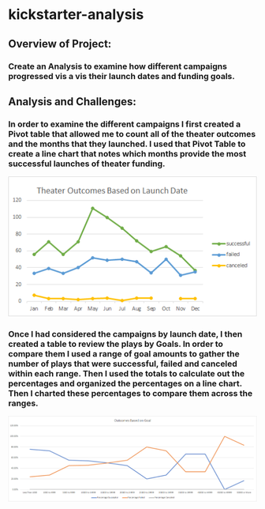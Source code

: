 # kickstarter-analysis

## Overview of Project: 

### Create an Analysis to examine how different campaigns progressed vis a vis their launch dates and funding goals.

## Analysis and Challenges:

### In order to examine the different campaigns I first created a Pivot table that allowed me to count all of the theater outcomes and the months that they launched. I used that Pivot Table to create a line chart that notes which months provide the most successful launches of theater funding. 
![Theater_Outcomes_vs_Launch.png](./Theater_Outcomes_vs_Launch.png)

### Once I had considered the campaigns by launch date, I then created a table to review the plays by Goals. In order to compare them I used a range of goal amounts to gather the number of plays that were successful, failed and canceled within each range. Then I used the totals to calculate out the percentages and organized the percentages on a line chart. Then I charted these percentages to compare them across the ranges.
![Outcomes_vs_Goals.png](./Outcomes_vs_Goals.png)
